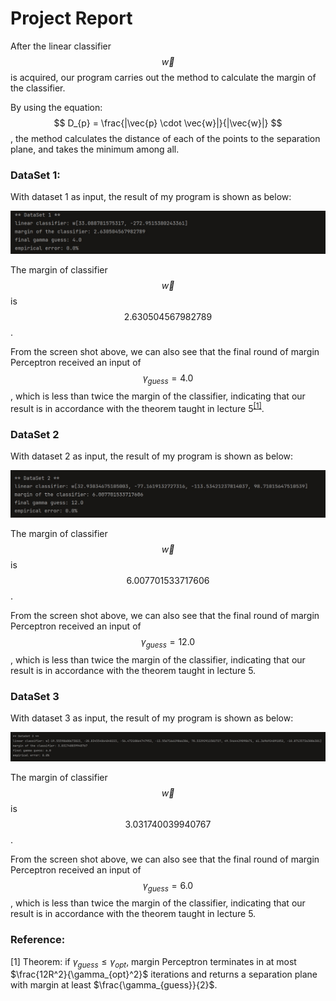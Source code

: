# Project Report

After the linear classifier $$ \vec{w}$$ is acquired, our program carries out the method to calculate the margin of the classifier. 

By using the equation: $$ D_{p} = \frac{|\vec{p} \cdot \vec{w}|}{|\vec{w}|} $$ , the method calculates the distance of each of the points to the separation plane, and takes the minimum among all.

### DataSet 1: 

With dataset 1 as input, the result of my program is shown as below:

![1](img/1.png)

The margin of classifier $$\vec{w}$$ is $$2.630504567982789$$. 

From the screen shot above, we can also see that the final round of margin Perceptron received an input of $$ \gamma_{guess} = 4.0$$, which is less than twice the margin of the classifier, indicating that our result is in accordance with the theorem taught in lecture 5<sup><a href="#ref1">[1]</a></sup>.

### DataSet 2

With dataset 2 as input, the result of my program is shown as below:

![2](img/2.png)

The margin of classifier $$\vec{w}$$ is $$6.007701533717606$$. 

From the screen shot above, we can also see that the final round of margin Perceptron received an input of $$ \gamma_{guess} = 12.0$$, which is less than twice the margin of the classifier, indicating that our result is in accordance with the theorem taught in lecture 5.

### DataSet 3

With dataset 3 as input, the result of my program is shown as below:

![3](img/3.png)

The margin of classifier $$\vec{w}$$ is $$3.031740039940767$$.

From the screen shot above, we can also see that the final round of margin Perceptron received an input of $$ \gamma_{guess} = 6.0$$, which is less than twice the margin of the classifier, indicating that our result is in accordance with the theorem taught in lecture 5.



### Reference:

<span name = "ref1">[1] Theorem: if $\gamma_{guess} \le \gamma_{opt}$, margin Perceptron terminates in at most $\frac{12R^2}{\gamma_{opt}^2}$ iterations and returns a separation plane with margin at least $\frac{\gamma_{guess}}{2}$.</span>
